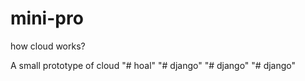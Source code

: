 # mini-pro

how cloud works?

A small prototype of cloud
"# hoal" 
"# django" 
"# django" 
"# django" 

